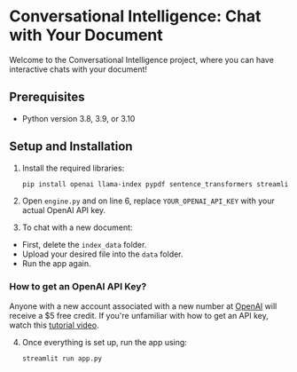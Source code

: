 # Conversational Intelligence: Chat with Your Document

Welcome to the Conversational Intelligence project, where you can have interactive chats with your document!

## Prerequisites

-   Python version 3.8, 3.9, or 3.10

## Setup and Installation

1. Install the required libraries:

    ```bash
    pip install openai llama-index pypdf sentence_transformers streamlit
    ```

2. Open `engine.py` and on line 6, replace `YOUR_OPENAI_API_KEY` with your actual OpenAI API key.

3. To chat with a new document:

-   First, delete the `index_data` folder.
-   Upload your desired file into the `data` folder.
-   Run the app again.

### How to get an OpenAI API Key?

Anyone with a new account associated with a new number at [OpenAI](https://platform.openai.com/account/api-keys) will receive a $5 free credit. If you're unfamiliar with how to get an API key, watch this [tutorial video](https://youtu.be/lnQsO-2MwXM?si=bg8w5FKWNmffBMpH).

4. Once everything is set up, run the app using:

    ```
    streamlit run app.py
    ```
